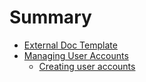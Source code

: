 # Summary

* [External Doc Template](README.md)
* [Managing User Accounts](managing-platform.md)
  * [Creating user accounts](managing_user_accounts/creating_user_accounts.md)
